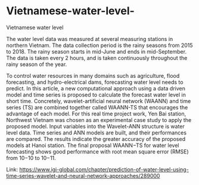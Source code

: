 # Vietnamese-water-level-
Vietnamese water level 

The water level data was measured at several measuring stations in northern Vietnam.
The data collection period is the rainy seasons from 2015 to 2018. The rainy season starts in mid-June and ends in mid-September.
The data is taken every 2 hours, and is taken continuously throughout the rainy season of the year.


To control water resources in many domains such as agriculture, flood forecasting, and hydro-electrical dams, forecasting water level needs to predict. In this article, a new computational approach using a data driven model and time series is proposed to calculate the forecast water level in short time. Concretely, wavelet-artificial neural network (WAANN) and time series (TS) are combined together called WAANN-TS that encourages the advantage of each model. For this real time project work, Yen Bai station, Northwest Vietnam was chosen as an experimental case study to apply the proposed model. Input variables into the Wavelet-ANN structure is water level data. Time series and ANN models are built, and their performances are compared. The results indicate the greater accuracy of the proposed models at Hanoi station. The final proposal WAANN−TS for water level forecasting shows good performance with root mean square error (RMSE) from 10−10 to 10−11.

Link: https://www.igi-global.com/chapter/prediction-of-water-level-using-time-series-wavelet-and-neural-network-approaches/289000
